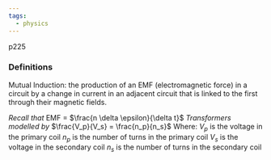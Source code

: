 ```yaml
---
tags:
  - physics
---
```


p225


### Definitions
Mutual Induction: the production of an EMF (electromagnetic force) in a circuit by a change in current in an adjacent circuit that is linked to the first through their magnetic fields. 


*Recall that*
EMF = $\frac{n \delta \epsilon}{\delta t}$
*Transformers modelled by*
$\frac{V_p}{V_s} = \frac{n_p}{n_s}$
Where:
$V_p$ is the voltage in the primary coil
$n_p$ is the number of turns in the primary coil
$V_s$ is the voltage in the secondary coil
$n_s$ is the number of turns in the secondary coil 

